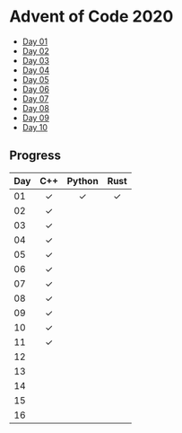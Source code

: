 
# Advent of Code 2020

* [Day 01](01day)
* [Day 02](02day)
* [Day 03](03day)
* [Day 04](04day)
* [Day 05](05day)
* [Day 06](06day)
* [Day 07](07day)
* [Day 08](08day)
* [Day 09](09day)
* [Day 10](10day)

## Progress

| Day | C++ | Python | Rust |
|:----|:---:|:------:|:----:|
| 01  |  ✓  |  ✓     |  ✓   |
| 02  |  ✓  |        |      |
| 03  |  ✓  |        |      |
| 04  |  ✓  |        |      |
| 05  |  ✓  |       |     |
| 06  |  ✓  |       |     |
| 07  |  ✓  |       |     |
| 08  |  ✓  |       |     |
| 09  |  ✓  |       |     |
| 10  |  ✓  |       |     |
| 11  |  ✓  |       |     |
| 12  |    |       |     |
| 13  |    |       |     |
| 14  |    |       |     |
| 15  |    |       |     |
| 16  |    |       |     |
